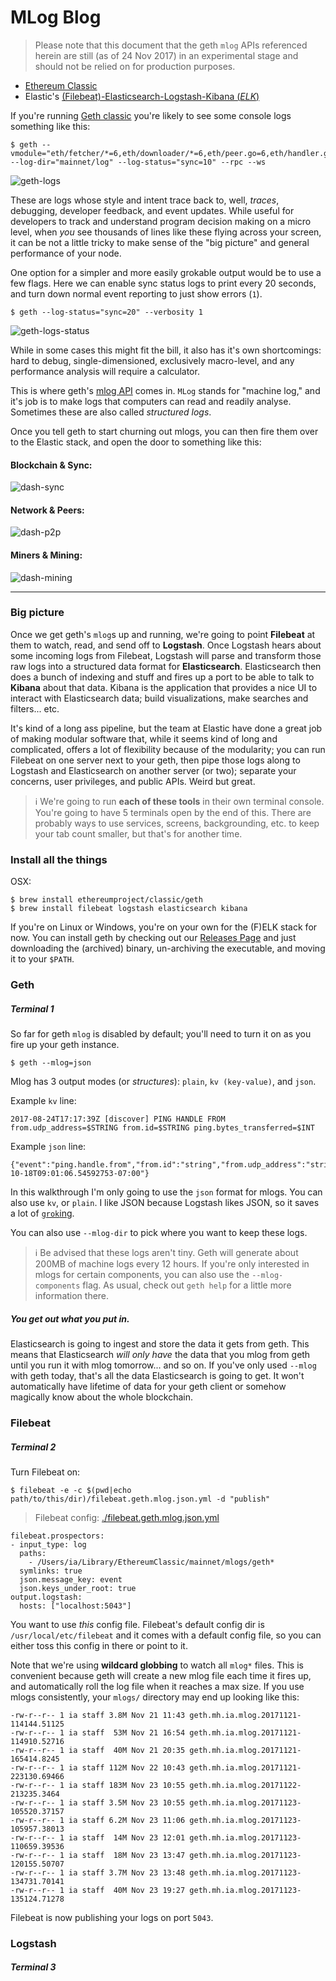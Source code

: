 # MLog Blog

> Please note that this document that the geth `mlog` APIs referenced herein are still (as of 24 Nov 2017) in an experimental stage and should not be relied on for production purposes.

- [Ethereum Classic](https://ethereumclassic.github.io/)
- Elastic's [(Filebeat)-Elasticsearch-Logstash-Kibana (_ELK_)](https://www.elastic.co/products)

If you're running [Geth classic](https://github.com/ethereumproject/go-ethereum) you're likely to see some console logs something like this:

```
$ geth --vmodule="eth/fetcher/*=6,eth/downloader/*=6,eth/peer.go=6,eth/handler.go=5,core/database_util.go=6,core/blockchain.go=6" --log-dir="mainnet/log" --log-status="sync=10" --rpc --ws
```

![geth-logs](./tutorial-images/geth_console_log.png)

These are logs whose style and intent trace back to, well, _traces_, debugging, developer feedback, and event updates. While useful for developers to track and understand program decision making on a micro level, when _you_ see thousands of lines like these flying across your screen, it can be not a little tricky to make sense of the "big picture" and general performance of your node.

One option for a simpler and more easily grokable output would be to use a few flags. Here we can enable sync status logs to print every 20 seconds, and turn down normal event reporting to just show errors (`1`).

```
$ geth --log-status="sync=20" --verbosity 1
```
![geth-logs-status](./tutorial-images/geth_console_log_status.png)


While in some cases this might fit the bill, it also has it's own shortcomings: hard to debug, single-dimensioned, exclusively macro-level, and any performance analysis will require a calculator.

This is where geth's [mlog API](https://github.com/ethereumproject/go-ethereum/wiki/mlog-API) comes in. `MLog` stands for "machine log," and it's job is to make logs that computers can read and readily analyse. Sometimes these are also called _structured logs_.

Once you tell geth to start churning out mlogs, you can then fire them over to the Elastic stack, and open the door to something like this:

#### Blockchain & Sync:
![dash-sync](./tutorial-images/dash_sync.png)

#### Network & Peers:
![dash-p2p](./tutorial-images/dash_p2p.png)

#### Miners & Mining:
![dash-mining](./tutorial-images/dash_mining.png)

----

### Big picture

Once we get geth's `mlog`s up and running, we're going to point __Filebeat__ at them to watch, read, and send off to __Logstash__. Once Logstash hears about some incoming logs from Filebeat, Logstash will parse and transform those raw logs into a structured data format for __Elasticsearch__. Elasticsearch then does a bunch of indexing and stuff and fires up a port to be able to talk to __Kibana__ about that data. Kibana is the application that provides a nice UI to interact with Elasticsearch data; build visualizations, make searches and filters... etc.

It's kind of a long ass pipeline, but the team at Elastic have done a great job of making modular software that, while it seems kind of long and complicated, offers a lot of flexibility because of the modularity; you can run Filebeat on one server next to your geth, then pipe those logs along to Logstash and Elasticsearch on another server (or two); separate your concerns, user privileges, and public APIs. Weird but great.

> :information_source: We're going to run __each of these tools__ in their own terminal console. You're going to have 5 terminals open by the end of this. There are probably ways to use services, screens, backgrounding, etc. to keep your tab count smaller, but that's for another time.

### Install all the things

OSX:
```
$ brew install ethereumproject/classic/geth
$ brew install filebeat logstash elasticsearch kibana
```

If you're on Linux or Windows, you're on your own for the (F)ELK stack for now. You can install geth
by checking out our [Releases Page](https://github.com/ethereumproject/go-ethereum/releases) and just downloading the (archived) binary, un-archiving the executable, and moving it to your `$PATH`.


### Geth

##### Terminal 1

So far for geth `mlog` is disabled by default; you'll need to turn it on as you fire up your geth instance.

```
$ geth --mlog=json
```

Mlog has 3 output modes (or _structures_): `plain`, `kv (key-value)`, and `json`.

Example `kv` line:
```
2017-08-24T17:17:39Z [discover] PING HANDLE FROM from.udp_address=$STRING from.id=$STRING ping.bytes_transferred=$INT
```


Example `json` line:
```
{"event":"ping.handle.from","from.id":"string","from.udp_address":"string","ping.bytes_transferred":0,"ts":"2017-10-18T09:01:06.54592753-07:00"}
```

In this walkthrough I'm only going to use the `json` format for mlogs. You can also use
`kv`, or `plain`. I like JSON because Logstash likes JSON, so it saves a lot of [`grok`ing](https://www.elastic.co/guide/en/logstash/current/plugins-filters-grok.html).

You can also use `--mlog-dir` to pick where you want to keep these logs.

> :information_source: Be advised that these logs aren't tiny. Geth will generate about 200MB of machine logs every 12 hours. If you're only interested in mlogs for certain components, you can also use the `--mlog-components` flag. As usual, check out `geth help` for a little more information there.

#####  You get out what you put in.
Elasticsearch is going to ingest and store the data it gets from geth. This means that Elasticsearch
_will only have_ the data that you mlog from geth until you run it with mlog tomorrow... and so on. If you've only used `--mlog` with geth today, that's all the data Elasticsearch is going to get. It won't automatically have lifetime of data for your geth client or somehow magically know about the whole blockchain.


### Filebeat

##### Terminal 2

Turn Filebeat on:

```
$ filebeat -e -c $(pwd|echo path/to/this/dir)/filebeat.geth.mlog.json.yml -d "publish"
```

> Filebeat config: [./filebeat.geth.mlog.json.yml](./filebeat.geth.mlog.json.yml)
```
filebeat.prospectors:
- input_type: log
  paths:
    - /Users/ia/Library/EthereumClassic/mainnet/mlogs/geth*
  symlinks: true
  json.message_key: event
  json.keys_under_root: true
output.logstash:
  hosts: ["localhost:5043"]
```

You want to use _this_ config file. Filebeat's default config dir is `/usr/local/etc/filebeat` and it comes with a default config file, so you can either toss this config in there or point to it.

Note that we're using __wildcard globbing__ to watch all `mlog*` files. This is convenient because geth will create a new mlog file each time it fires up, and automatically roll the log file when it reaches a max size. If you use mlogs consistently, your `mlogs/` directory may end up looking like this:

```
-rw-r--r-- 1 ia staff 3.8M Nov 21 11:43 geth.mh.ia.mlog.20171121-114144.51125
-rw-r--r-- 1 ia staff  53M Nov 21 16:54 geth.mh.ia.mlog.20171121-114910.52716
-rw-r--r-- 1 ia staff  40M Nov 21 20:35 geth.mh.ia.mlog.20171121-165414.8245
-rw-r--r-- 1 ia staff 112M Nov 22 10:43 geth.mh.ia.mlog.20171121-223130.69466
-rw-r--r-- 1 ia staff 183M Nov 23 10:55 geth.mh.ia.mlog.20171122-213235.3464
-rw-r--r-- 1 ia staff 3.5M Nov 23 10:55 geth.mh.ia.mlog.20171123-105520.37157
-rw-r--r-- 1 ia staff 6.2M Nov 23 11:06 geth.mh.ia.mlog.20171123-105957.38013
-rw-r--r-- 1 ia staff  14M Nov 23 12:01 geth.mh.ia.mlog.20171123-110659.39536
-rw-r--r-- 1 ia staff  18M Nov 23 13:47 geth.mh.ia.mlog.20171123-120155.50707
-rw-r--r-- 1 ia staff 3.7M Nov 23 13:48 geth.mh.ia.mlog.20171123-134731.70141
-rw-r--r-- 1 ia staff  40M Nov 23 19:27 geth.mh.ia.mlog.20171123-135124.71278
```


Filebeat is now publishing your logs on port `5043`.


### Logstash

##### Terminal 3



